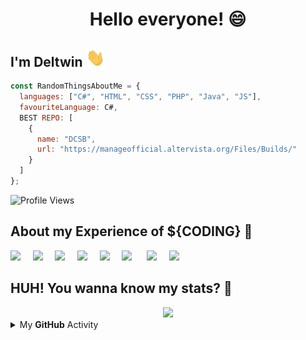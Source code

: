 <!--
WOOOOOOOOH WOOOH KEEP CALM! YOU CAN'T C0PY THIS!
THIS IS VIOLATED COPYRIGHT 911!!!!
-->

<!--
- 🔭 
- 🌱 
- 👯 
- 🤔 
- 💬 
- 📫 
- 😄 
- ⚡ 
-->

<h1 align="center">Hello everyone! 😄</h1>

## I'm Deltwin <img src="https://raw.githubusercontent.com/Deltwin/Deltwin/master/halohal.gif" width="30px">

```js
const RandomThingsAboutMe = {
  languages: ["C#", "HTML", "CSS", "PHP", "Java", "JS"],
  favouriteLanguage: C#,
  BEST REPO: [
    {
      name: "DCSB",
      url: "https://manageofficial.altervista.org/Files/Builds/"
    }
  ]
};
```
![Profile Views](https://komarev.com/ghpvc/?username=Deltwin&color=blueviolet)

## About my Experience of ${CODING} 💬

<img src="https://devicons.github.io/devicon/devicon.git/icons/ubuntu/ubuntu-plain.svg" width="40px">&nbsp;&nbsp;&nbsp;&nbsp;&nbsp;<img 
src="https://devicons.github.io/devicon/devicon.git/icons/html5/html5-plain.svg" width="40px">&nbsp;&nbsp;&nbsp;&nbsp;&nbsp;<img src="https://devicons.github.io/devicon/devicon.git/icons/css3/css3-plain.svg" width="40px">&nbsp;&nbsp;&nbsp;&nbsp;&nbsp;<img src="https://devicons.github.io/devicon/devicon.git/icons/javascript/javascript-original.svg" width="40px">&nbsp;&nbsp;&nbsp;&nbsp;&nbsp;<img src="https://devicons.github.io/devicon/devicon.git/icons/nodejs/nodejs-plain.svg" width="40px">&nbsp;&nbsp;&nbsp;&nbsp;&nbsp;<img
src="https://devicons.github.io/devicon/devicon.git/icons/git/git-original.svg" width="40px">&nbsp;&nbsp;&nbsp;&nbsp;&nbsp;&nbsp;<img src="https://devicons.github.io/devicon/devicon.git/icons/github/github-original.svg" width="40px">&nbsp;&nbsp;&nbsp;&nbsp;&nbsp;<img src="https://devicons.github.io/devicon/devicon.git/icons/npm/npm-original-wordmark.svg" width="40px">

## HUH! You wanna know my stats? 🤔
<div align="center"><img src="https://github-profile-trophy.vercel.app/?username=Deltwin&theme=dracula"></div>

<details>
  <summary>My <b>GitHub</b> Activity</summary>
  <img align="left" src="https://github-readme-stats.vercel.app/api?username=Deltwin&theme=tokyonight"><img align="right" src="https://github-readme-stats.vercel.app/api/top-langs/?username=Deltwin&theme=tokyonight&hide=batchfile">
</details>

<!-- 
BTW plz don't copy this
-->
